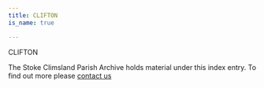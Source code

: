 ```yaml
---
title: CLIFTON
is_name: true

---
```


CLIFTON


The Stoke Climsland Parish Archive holds material under this index entry. To find out more please [contact us](/contact/)
